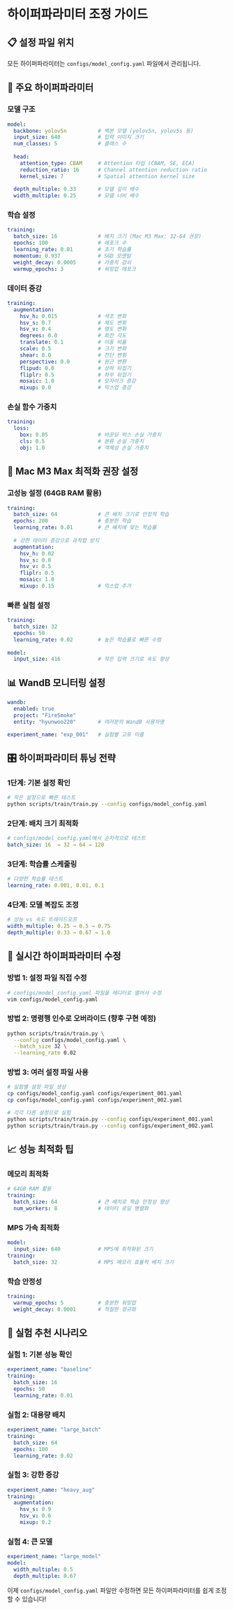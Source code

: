 # 하이퍼파라미터 조정 가이드

## 📋 설정 파일 위치
모든 하이퍼파라미터는 `configs/model_config.yaml` 파일에서 관리됩니다.

## 🎯 주요 하이퍼파라미터

### 모델 구조
```yaml
model:
  backbone: yolov5n          # 백본 모델 (yolov5n, yolov5s 등)
  input_size: 640            # 입력 이미지 크기
  num_classes: 5             # 클래스 수
  
  head:
    attention_type: CBAM     # Attention 타입 (CBAM, SE, ECA)
    reduction_ratio: 16      # Channel attention reduction ratio
    kernel_size: 7           # Spatial attention kernel size
  
  depth_multiple: 0.33       # 모델 깊이 배수
  width_multiple: 0.25       # 모델 너비 배수
```

### 학습 설정
```yaml
training:
  batch_size: 16             # 배치 크기 (Mac M3 Max: 32-64 권장)
  epochs: 100                # 에포크 수
  learning_rate: 0.01        # 초기 학습률
  momentum: 0.937            # SGD 모멘텀
  weight_decay: 0.0005       # 가중치 감쇠
  warmup_epochs: 3           # 워밍업 에포크
```

### 데이터 증강
```yaml
training:
  augmentation:
    hsv_h: 0.015             # 색조 변화
    hsv_s: 0.7               # 채도 변화
    hsv_v: 0.4               # 명도 변화
    degrees: 0.0             # 회전 각도
    translate: 0.1           # 이동 비율
    scale: 0.5               # 크기 변화
    shear: 0.0               # 전단 변형
    perspective: 0.0         # 원근 변환
    flipud: 0.0              # 상하 뒤집기
    fliplr: 0.5              # 좌우 뒤집기
    mosaic: 1.0              # 모자이크 증강
    mixup: 0.0               # 믹스업 증강
```

### 손실 함수 가중치
```yaml
training:
  loss:
    box: 0.05                # 바운딩 박스 손실 가중치
    cls: 0.5                 # 분류 손실 가중치
    obj: 1.0                 # 객체성 손실 가중치
```

## 🚀 Mac M3 Max 최적화 권장 설정

### 고성능 설정 (64GB RAM 활용)
```yaml
training:
  batch_size: 64             # 큰 배치 크기로 안정적 학습
  epochs: 200                # 충분한 학습
  learning_rate: 0.01        # 큰 배치에 맞는 학습률
  
  # 강한 데이터 증강으로 과적합 방지
  augmentation:
    hsv_h: 0.02
    hsv_s: 0.8
    hsv_v: 0.5
    fliplr: 0.5
    mosaic: 1.0
    mixup: 0.15              # 믹스업 추가
```

### 빠른 실험 설정
```yaml
training:
  batch_size: 32
  epochs: 50
  learning_rate: 0.02        # 높은 학습률로 빠른 수렴
  
model:
  input_size: 416            # 작은 입력 크기로 속도 향상
```

## 📊 WandB 모니터링 설정

```yaml
wandb:
  enabled: true
  project: "FireSmoke"
  entity: "hyunwoo220"       # 여러분의 WandB 사용자명

experiment_name: "exp_001"   # 실험별 고유 이름
```

## 🎛️ 하이퍼파라미터 튜닝 전략

### 1단계: 기본 설정 확인
```bash
# 작은 설정으로 빠른 테스트
python scripts/train/train.py --config configs/model_config.yaml
```

### 2단계: 배치 크기 최적화
```yaml
# configs/model_config.yaml에서 순차적으로 테스트
batch_size: 16  → 32 → 64 → 128
```

### 3단계: 학습률 스케줄링
```yaml
# 다양한 학습률 테스트
learning_rate: 0.001, 0.01, 0.1
```

### 4단계: 모델 복잡도 조정
```yaml
# 성능 vs 속도 트레이드오프
width_multiple: 0.25 → 0.5 → 0.75
depth_multiple: 0.33 → 0.67 → 1.0
```

## 🔧 실시간 하이퍼파라미터 수정

### 방법 1: 설정 파일 직접 수정
```bash
# configs/model_config.yaml 파일을 에디터로 열어서 수정
vim configs/model_config.yaml
```

### 방법 2: 명령행 인수로 오버라이드 (향후 구현 예정)
```bash
python scripts/train/train.py \
  --config configs/model_config.yaml \
  --batch_size 32 \
  --learning_rate 0.02
```

### 방법 3: 여러 설정 파일 사용
```bash
# 실험별 설정 파일 생성
cp configs/model_config.yaml configs/experiment_001.yaml
cp configs/model_config.yaml configs/experiment_002.yaml

# 각각 다른 설정으로 실험
python scripts/train/train.py --config configs/experiment_001.yaml
python scripts/train/train.py --config configs/experiment_002.yaml
```

## 📈 성능 최적화 팁

### 메모리 최적화
```yaml
# 64GB RAM 활용
training:
  batch_size: 64             # 큰 배치로 학습 안정성 향상
  num_workers: 8             # 데이터 로딩 병렬화
```

### MPS 가속 최적화
```yaml
model:
  input_size: 640            # MPS에 최적화된 크기
training:
  batch_size: 32             # MPS 메모리 효율적 배치 크기
```

### 학습 안정성
```yaml
training:
  warmup_epochs: 5           # 충분한 워밍업
  weight_decay: 0.0001       # 적절한 정규화
```

## 🎯 실험 추천 시나리오

### 실험 1: 기본 성능 확인
```yaml
experiment_name: "baseline"
training:
  batch_size: 16
  epochs: 50
  learning_rate: 0.01
```

### 실험 2: 대용량 배치
```yaml
experiment_name: "large_batch"
training:
  batch_size: 64
  epochs: 100
  learning_rate: 0.02
```

### 실험 3: 강한 증강
```yaml
experiment_name: "heavy_aug"
training:
  augmentation:
    hsv_s: 0.9
    hsv_v: 0.6
    mixup: 0.2
```

### 실험 4: 큰 모델
```yaml
experiment_name: "large_model"
model:
  width_multiple: 0.5
  depth_multiple: 0.67
```

이제 `configs/model_config.yaml` 파일만 수정하면 모든 하이퍼파라미터를 쉽게 조정할 수 있습니다!